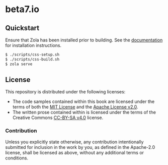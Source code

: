 # beta7.io

## Quickstart

Ensure that Zola has been installed prior to building. See the [documentation] for installation instructions.

```bash
$ ./scripts/css-setup.sh
$ ./scripts/css-build.sh
$ zola serve
```

[documentation]: https://www.getzola.org/documentation/getting-started/installation/

## License

This repository is distributed under the following licenses:

- The code samples contained within this book are licensed under the terms of both the [MIT License] and the [Apache License v2.0].
- The written prose contained within is licensed under the terms of the Creative Commons [CC-BY-SA v4.0] license.

[apache license v2.0]: ./LICENSE-APACHE
[mit license]: ./LICENSE-MIT
[cc-by-sa v4.0]: ./LICENSE-CC-BY-SA

### Contribution

Unless you explicitly state otherwise, any contribution intentionally submitted for inclusion in the
work by you, as defined in the Apache-2.0 license, shall be licensed as above, without any
additional terms or conditions.
